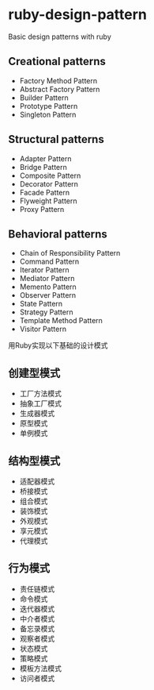 # ruby-design-pattern
Basic design patterns with ruby

## Creational patterns
* Factory Method Pattern
* Abstract Factory Pattern
* Builder Pattern
* Prototype Pattern
* Singleton Pattern

## Structural patterns
* Adapter Pattern
* Bridge Pattern
* Composite Pattern
* Decorator Pattern
* Facade Pattern
* Flyweight Pattern
* Proxy Pattern

## Behavioral patterns
* Chain of Responsibility Pattern
* Command Pattern
* Iterator Pattern
* Mediator Pattern
* Memento Pattern
* Observer Pattern
* State Pattern
* Strategy Pattern
* Template Method Pattern
* Visitor Pattern

用Ruby实现以下基础的设计模式

## 创建型模式
* 工厂方法模式
* 抽象工厂模式
* 生成器模式
* 原型模式
* 单例模式

## 结构型模式
* 适配器模式
* 桥接模式
* 组合模式
* 装饰模式
* 外观模式
* 享元模式
* 代理模式

## 行为模式
* 责任链模式
* 命令模式
* 迭代器模式
* 中介者模式
* 备忘录模式
* 观察者模式
* 状态模式
* 策略模式
* 模板方法模式
* 访问者模式